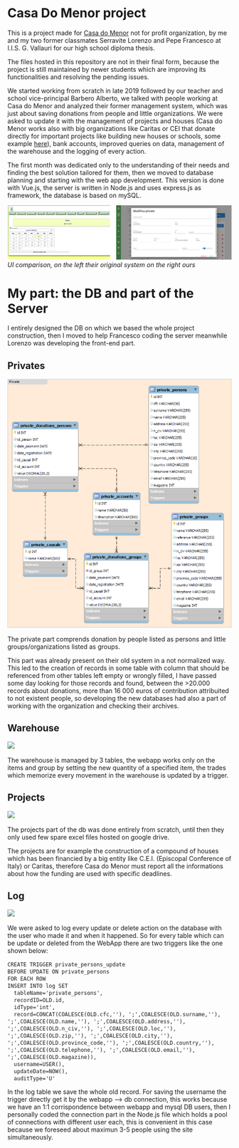 # Casa Do Menor project
This is a project made for [Casa do Menor](https://casadomenor.org/?lang=en) not for profit organization, by me and my two former classmates Serravite Lorenzo and Pepe Francesco at I.I.S. G. Vallauri for our high school diploma thesis. 

The files hosted in this repository are not in their final form, because the project is still maintained by newer students which are improving its functionalities and resolving the pending issues.

We started working from scratch in late 2019 followed by our teacher and school vice-principal Barbero Alberto, we talked with people working at Casa do Menor and analyzed their former management system, which was just about saving donations from people and little organizations. We were asked to update it with the management of projects and houses (Casa do Menor works also with big organizations like Caritas or CEI that donate directly for important projects like building new houses or schools, some example [here](https://casadomenor.org/projects-in-brazil/?lang=en)), bank accounts, improved queries on data, management of the warehouse and the logging of every action.

The first month was dedicated only to the understanding of their needs and finding the best solution tailored for them, then we moved to database planning and starting with the web app development. This version is done with Vue.js, the server is written in Node.js and uses express.js as framework, the database is based on mySQL.

![](https://raw.githubusercontent.com/gigianni/CasaDoMenor/main/img/ux-comparison.png?token=GHSAT0AAAAAAB3NAJYWE2IJOKFOKWMGTB2MY4SB4XQ)
*UI comparison, on the left their original system on the right ours*

# My part: the DB and part of the Server
I entirely designed the DB on which we based the whole project construction, then I moved to help Francesco coding the server meanwhile Lorenzo was developing the front-end part.

## Privates
![](https://github.com/gigianni/CasaDoMenor/blob/main/img/db-diagram-privates.png)

The private part comprends donation by people listed as persons and little groups/organizations listed as groups.

This part was already present on their old system in a not normalized way. This led to the creation of records in some table with column that should be referenced from other tables left empty or wrongly filled, I have passed some day looking for those records and found, between the >20.000 records about donations, more than 16 000 euros of contribution attribuited to not existent people, so developing the new databases had also a part of working with the organization and checking their archives.

## Warehouse
![](https://user-images.githubusercontent.com/103031839/206490402-034fc401-5785-40bb-845f-8bcb9dbc8c20.png)

The warehouse is managed by 3 tables, the webapp works only on the items and group by setting the new quantity of a specified item, the trades which memorize every movement in the warehouse is updated by a trigger.

## Projects
![](https://user-images.githubusercontent.com/103031839/206492334-6bc1286e-d5df-4171-a768-ca624eb91e3a.png)

The projects part of the db was done entirely from scratch, until then they only used few spare excel files hosted on google drive.

The projects are for example the construction of a compound of houses which has been financied by a big entity like C.E.I. (Episcopal Conference of Italy) or Caritas, therefore Casa do Menor must report all the informations about how the funding are used with specific deadlines. 

## Log
![](https://user-images.githubusercontent.com/103031839/206501022-5daba660-cc0c-4a66-a7e2-f6f60f62e4e0.png)

We were asked to log every update or delete action on the database with the user who made it and when it happened. So for every table which can be update or deleted from the WebApp there are two triggers like the one shown below:
```
CREATE TRIGGER private_persons_update
BEFORE UPDATE ON private_persons
FOR EACH ROW
INSERT INTO log SET
  tableName='private_persons',
  recordID=OLD.id,
  idType='int',
  record=CONCAT(COALESCE(OLD.cfc,''), ';',COALESCE(OLD.surname,''), ';',COALESCE(OLD.name,''), ';',COALESCE(OLD.address,''), ';',COALESCE(OLD.n_civ,''), ';',COALESCE(OLD.loc,''), ';',COALESCE(OLD.zip,''), ';',COALESCE(OLD.city,''), ';',COALESCE(OLD.province_code,''), ';',COALESCE(OLD.country,''), ';',COALESCE(OLD.telephone,''), ';',COALESCE(OLD.email,''), ';',COALESCE(OLD.magazine)),
  username=USER(),
  updateDate=NOW(),
  auditType='U'
```
In the log table we save the whole old record.
For saving the username the trigger directly get it by the webapp --> db connection, this works because we have an 1:1 corrispondence between webapp and mysql DB users, then I personally coded the connection part in the Node.js file which holds a pool of connections with different user each, this is convenient in this case because we foreseed about maximun 3-5 people using the site simultaneously.
